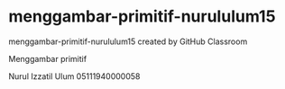 # menggambar-primitif-nurululum15
menggambar-primitif-nurululum15 created by GitHub Classroom

Menggambar primitif

Nurul Izzatil Ulum 05111940000058
